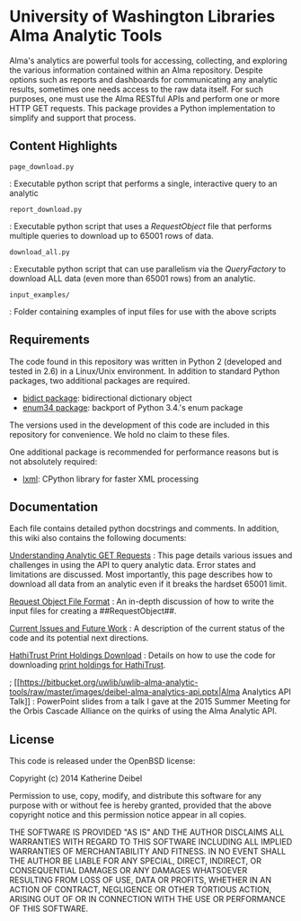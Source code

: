 # University of Washington Libraries Alma Analytic Tools #
Alma's analytics are powerful tools for accessing, collecting, and exploring the various information contained within an Alma repository. Despite options such as reports and dashboards for communicating any analytic results, sometimes one needs access to the raw data itself. For such purposes, one must use the Alma RESTful APIs and perform one or more HTTP GET requests. This package provides a Python implementation to simplify and support that process.

## Content Highlights ##

`page_download.py`  

: Executable python script that performs a single, interactive query to an analytic

`report_download.py`  

: Executable python script that uses a *RequestObject* file that performs multiple queries to download up to 65001 rows of data.

`download_all.py`  

: Executable python script that can use parallelism via the *QueryFactory* to download ALL data (even more than 65001 rows) from an analytic.

`input_examples/`  

: Folder containing examples of input files for use with the above scripts

## Requirements ##

The code found in this repository was written in Python 2 (developed and tested in 2.6) in a Linux/Unix environment. In addition to standard Python packages, two additional packages are required.

* [bidict package](https://pypi.python.org/pypi/bidict/0.3.1): bidirectional dictionary object
* [enum34 package](https://pypi.python.org/pypi/enum34/1.0): backport of Python 3.4.'s enum package

The versions used in the development of this code are included in this repository for convenience. We hold no claim to these files.

One additional package is recommended for performance reasons but is not absolutely required:

* [lxml](http://lxml.de/): CPython library for faster XML processing

## Documentation ##
Each file contains detailed python docstrings and comments. In addition, this wiki also contains the following documents:

[Understanding Analytic GET Requests](https://bitbucket.org/uwlib/uwlib-alma-analytic-tools/wiki/Understanding_Analytic_GET_Requests)
: This page details various issues and challenges in using the API to query analytic data. Error states and limitations are discussed. Most importantly, this page describes how to download all data from an analytic even if it breaks the hardset 65001 limit.

[Request Object File Format](https://bitbucket.org/uwlib/uwlib-alma-analytic-tools/wiki/Request_Object_File_Format)
: An in-depth discussion of how to write the input files for creating a ##RequestObject##.

[Current Issues and Future Work](https://bitbucket.org/uwlib/uwlib-alma-analytic-tools/wiki/Current_Issues_and_Future_Work)
: A description of the current status of the code and its potential next directions.

[HathiTrust Print Holdings Download](https://bitbucket.org/uwlib/uwlib-alma-analytic-tools/wiki/HathiTrust%20Print%20Holdings)
: Details on how to use the code for downloading [print holdings for HathiTrust](http://www.hathitrust.org/print_holdings).

; [[https://bitbucket.org/uwlib/uwlib-alma-analytic-tools/raw/master/images/deibel-alma-analytics-api.pptx|Alma Analytics API Talk]]
: PowerPoint slides from a talk I gave at the 2015 Summer Meeting for the Orbis Cascade Alliance on the quirks of using the Alma Analytic API.

## License ##
This code is released under the OpenBSD license: 

Copyright (c) 2014 Katherine Deibel

Permission to use, copy, modify, and distribute this software for any
purpose with or without fee is hereby granted, provided that the above
copyright notice and this permission notice appear in all copies.

THE SOFTWARE IS PROVIDED "AS IS" AND THE AUTHOR DISCLAIMS ALL WARRANTIES
WITH REGARD TO THIS SOFTWARE INCLUDING ALL IMPLIED WARRANTIES OF
MERCHANTABILITY AND FITNESS. IN NO EVENT SHALL THE AUTHOR BE LIABLE FOR
ANY SPECIAL, DIRECT, INDIRECT, OR CONSEQUENTIAL DAMAGES OR ANY DAMAGES
WHATSOEVER RESULTING FROM LOSS OF USE, DATA OR PROFITS, WHETHER IN AN
ACTION OF CONTRACT, NEGLIGENCE OR OTHER TORTIOUS ACTION, ARISING OUT OF
OR IN CONNECTION WITH THE USE OR PERFORMANCE OF THIS SOFTWARE.